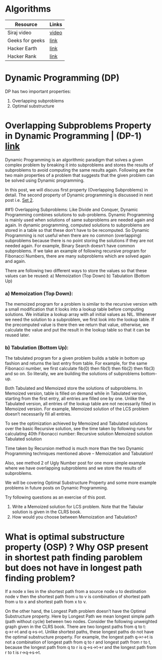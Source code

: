# Algorithms

|       Resource        | Links                          |
| ----------------------- | ------------------------------- |
| Siraj video           | [video](https://www.youtube.com/watch?v=5KB5KAak6tM/)   |
| Geeks for geeks       | [link](https://www.geeksforgeeks.org//) |
| Hacker Earth          | [link](https://www.hackerearth.com/) |
| Hacker Rank           | [link](https://www.hackerrank.com/) |

# Dynamic Programming (DP)
DP has two important properties: 
1. Overlapping subproblems 
2. Optimal substructure

# Overlapping Subproblems Property in Dynamic Programming | (DP-1) [link](https://www.geeksforgeeks.org/overlapping-subproblems-property-in-dynamic-programming-dp-1/)

Dynamic Programming is an algorithmic paradigm that solves a given complex problem by breaking it into subproblems and stores the results of subproblems to avoid computing the same results again. Following are the two main properties of a problem that suggests that the given problem can be solved using Dynamic programming.

In this post, we will discuss first property (Overlapping Subproblems) in detail. The second property of Dynamic programming is discussed in next post i.e. [Set 2](https://www.geeksforgeeks.org/dynamic-programming-set-2-optimal-substructure-property/).

##1) Overlapping Subproblems:
Like Divide and Conquer, Dynamic Programming combines solutions to sub-problems. Dynamic Programming is mainly used when solutions of same subproblems are needed again and again. In dynamic programming, computed solutions to subproblems are stored in a table so that these don’t have to be recomputed. So Dynamic Programming is not useful when there are no common (overlapping) subproblems because there is no point storing the solutions if they are not needed again. For example, Binary Search doesn’t have common subproblems. If we take an example of following recursive program for Fibonacci Numbers, there are many subproblems which are solved again and again.

There are following two different ways to store the values so that these values can be reused:
a) Memoization (Top Down)
b) Tabulation (Bottom Up)

### a) Memoization (Top Down): 
The memoized program for a problem is similar to the recursive version with a small modification that it looks into a lookup table before computing solutions. We initialize a lookup array with all initial values as NIL. Whenever we need the solution to a subproblem, we first look into the lookup table. If the precomputed value is there then we return that value, otherwise, we calculate the value and put the result in the lookup table so that it can be reused later.

### b) Tabulation (Bottom Up): 
The tabulated program for a given problem builds a table in bottom up fashion and returns the last entry from table. For example, for the same Fibonacci number, we first calculate fib(0) then fib(1) then fib(2) then fib(3) and so on. So literally, we are building the solutions of subproblems bottom-up.

Both Tabulated and Memoized store the solutions of subproblems. In Memoized version, table is filled on demand while in Tabulated version, starting from the first entry, all entries are filled one by one. Unlike the Tabulated version, all entries of the lookup table are not necessarily filled in Memoized version. For example, Memoized solution of the LCS problem doesn’t necessarily fill all entries.

To see the optimization achieved by Memoized and Tabulated solutions over the basic Recursive solution, see the time taken by following runs for calculating 40th Fibonacci number:
Recursive solution
Memoized solution
Tabulated solution

Time taken by Recursion method is much more than the two Dynamic Programming techniques mentioned above – Memoization and Tabulation!

Also, see method 2 of Ugly Number post for one more simple example where we have overlapping subproblems and we store the results of subproblems.

We will be covering Optimal Substructure Property and some more example problems in future posts on Dynamic Programming.

Try following questions as an exercise of this post.
1) Write a Memoized solution for LCS problem. Note that the Tabular solution is given in the CLRS book.
2) How would you choose between Memoization and Tabulation?

# What is optimal substructure property (OSP) ? Why OSP present in shortest path finding paroblem but does not have in longest path finding problem?

If a node x lies in the shortest path from a source node u to destination node v then the shortest path from u to v is combination of shortest path from u to x and shortest path from x to v.

On the other hand, the Longest Path problem doesn’t have the Optimal Substructure property. Here by Longest Path we mean longest simple path (path without cycle) between two nodes. Consider the following unweighted graph given in the CLRS book. There are two longest paths from q to t: q→r→t and q→s→t. Unlike shortest paths, these longest paths do not have the optimal substructure property. For example, the longest path q→r→t is not a combination of longest path from q to r and longest path from r to t, because the longest path from q to r is q→s→t→r and the longest path from r to t is r→q→s→t.
